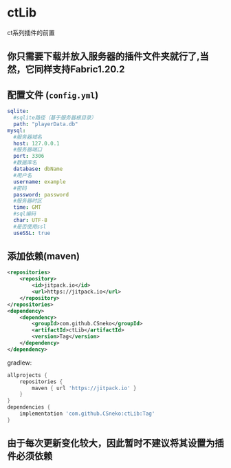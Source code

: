 # ctLib
ct系列插件的前置
## 你只需要下载并放入服务器的插件文件夹就行了,当然，它同样支持Fabric1.20.2
## 配置文件 (`config.yml`)
```yaml
sqlite:
  #sqlite路径（基于服务器根目录）
  path: "playerData.db"
mysql:
  #服务器域名
  host: 127.0.0.1
  #服务器端口
  port: 3306
  #数据库名
  database: dbName
  #用户名
  username: example
  #密码
  password: password
  #服务器时区
  time: GMT
  #sql编码
  char: UTF-8
  #是否使用ssl
  useSSL: true
```
## 添加依赖(maven)
```xml
<repositories>
    <repository>
        <id>jitpack.io</id>
        <url>https://jitpack.io</url>
    </repository>
</repositories>
<dependency>
    <dependency>
        <groupId>com.github.CSneko</groupId>
        <artifactId>ctLib</artifactId>
        <version>Tag</version>
    </dependency>
</dependency>
```
gradlew:
```Groovy
allprojects {
	repositories {
		maven { url 'https://jitpack.io' }
	}
}
dependencies {
    implementation 'com.github.CSneko:ctLib:Tag'
}
```
## 由于每次更新变化较大，因此暂时不建议将其设置为插件必须依赖
